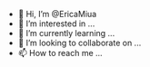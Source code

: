 - 👋 Hi, I’m @EricaMiua
- 👀 I’m interested in ...
- 🌱 I’m currently learning ...
- 💞️ I’m looking to collaborate on ...
- 📫 How to reach me ...

<!---
EricaMiua/EricaMiua is a ✨ special ✨ repository because its `README.md` (this file) appears on your GitHub profile.
You can click the Preview link to take a look at your changes.
--->
